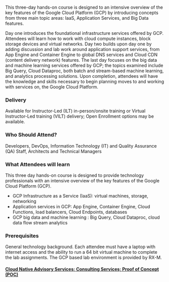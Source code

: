 <!-- Google Cloud Platform Foundation -->

This three-day hands-on course is designed to an intensive overview of the key features of the Google Cloud Platform (GCP) by introducing concepts from three main topic areas: IaaS, Application Services, and Big Data features.

Day one introduces the foundational infrastructure services offered by GCP. Attendees will learn how to work with cloud compute instances, block storage devices and virtual networks. Day two builds upon day one by adding discussion and lab work around application support services, from App Engine and Container Engine to global DNS services and Cloud CDN (content delivery network) features. The last day focuses on the big data and machine learning services offered by GCP; the topics examined include Big Query, Cloud Dataproc, both batch and stream-based machine learning, and analytics processing solutions. Upon completion, attendees will have the knowledge and skills necessary to begin planning moves to and working with services on, the Google Cloud Platform.


### Delivery

Available for Instructor-Led (ILT) in-person/onsite training or Virtual Instructor-Led training (VILT) delivery; Open Enrollment options may be available.


### Who Should Attend?

Developers, DevOps, Information Technology (IT) and Quality Assurance (QA) Staff, Architects and Technical Managers


### What Attendees will learn

This three day hands-on course is designed to provide technology professionals with an intensive overview of the key
features of the Google Cloud Platform (GCP).

- GCP Infrastructure as a Service (IaaS): virtual machines, storage, networking
- Application services in GCP: App Engine, Container Engine, Cloud Functions, load balancers, Cloud Endpoints, databases
- GCP big data and machine learning : Big Query, Cloud Dataproc, cloud data flow stream analytics


### Prerequisites

General technology background. Each attendee must have a laptop with internet access and the ability to run a 64 bit
virtual machine to complete the lab assignments. The GCP based lab environment is provided by RX-M.


#### [Cloud Native Advisory Services; Consulting Services; Proof of Concept (POC)](https://rx-m.com/cloud-native-consulting/)

